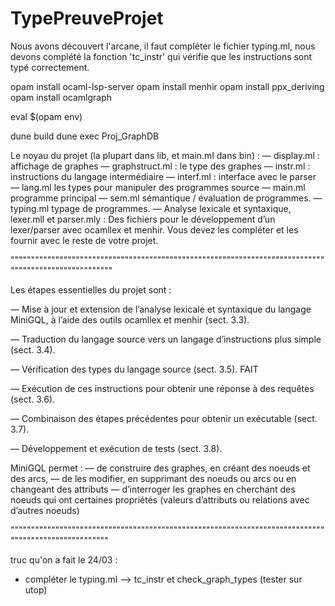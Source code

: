 # TypePreuveProjet

Nous avons découvert l'arcane, il faut compléter le fichier typing.ml,
nous devons complété la fonction 'tc_instr' qui vérifie que les
instructions sont typé correctement.


opam install ocaml-lsp-server
opam install menhir
opam install ppx_deriving
opam install ocamlgraph

eval $(opam env)

dune build
dune exec Proj_GraphDB


Le noyau du projet (la plupart dans lib, et main.ml dans bin) :
— display.ml : affichage de graphes
— graphstruct.ml : le type des graphes
— instr.ml : instructions du langage intermédiaire
— interf.ml : interface avec le parser
— lang.ml les types pour manipuler des programmes source
— main.ml programme principal
— sem.ml sémantique / évaluation de programmes.
— typing.ml typage de programmes.
— Analyse lexicale et syntaxique, lexer.mll et parser.mly : Des fichiers pour le développement
d’un lexer/parser avec ocamllex et menhir. Vous devez les compléter et les fournir avec le reste de
votre projet.


""""""""""""""""""""""""""""""""""""""""""""""""""""""""""""""""""""""""""""""""""""""""""""""""""""""

Les étapes essentielles du projet sont :

— Mise à jour et extension de l’analyse lexicale et syntaxique du langage MiniGQL, à l’aide des
outils ocamllex et menhir (sect. 3.3).

— Traduction du langage source vers un langage d’instructions plus simple (sect. 3.4).

— Vérification des types du langage source (sect. 3.5). FAIT

— Exécution de ces instructions pour obtenir une réponse à des requêtes (sect. 3.6).

— Combinaison des étapes précédentes pour obtenir un exécutable (sect. 3.7).

— Développement et exécution de tests (sect. 3.8).




MiniGQL permet :
— de construire des graphes, en créant des noeuds et des arcs,
— de les modifier, en supprimant des noeuds ou arcs ou en changeant des attributs
— d’interroger les graphes en cherchant des noeuds qui ont certaines propriétés (valeurs d’attributs
ou relations avec d’autres noeuds)


"""""""""""""""""""""""""""""""""""""""""""""""""""""""""""""""""""""""""""""""""""""""""""""""""""""

truc qu'on a fait le 24/03 :
- compléter le typing.ml --> tc_instr et check_graph_types (tester sur utop)